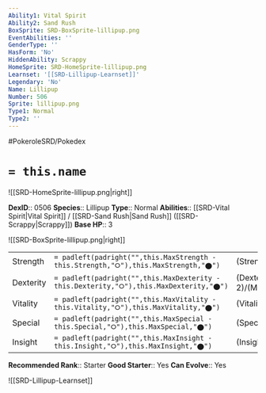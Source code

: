```yaml
---
Ability1: Vital Spirit
Ability2: Sand Rush
BoxSprite: SRD-BoxSprite-lillipup.png
EventAbilities: ''
GenderType: ''
HasForm: 'No'
HiddenAbility: Scrappy
HomeSprite: SRD-HomeSprite-lillipup.png
Learnset: '[[SRD-Lillipup-Learnset]]'
Legendary: 'No'
Name: Lillipup
Number: 506
Sprite: lillipup.png
Type1: Normal
Type2: ''
---
```


#PokeroleSRD/Pokedex

# `= this.name`

![[SRD-HomeSprite-lillipup.png|right]]

**DexID**:: 0506
**Species**:: Lillipup
**Type**:: Normal
**Abilities**:: [[SRD-Vital Spirit|Vital Spirit]] / [[SRD-Sand Rush|Sand Rush]] ([[SRD-Scrappy|Scrappy]])
**Base HP**:: 3

![[SRD-BoxSprite-lillipup.png|right]]

|           |                                                                                        |                                          |
| --------- | -------------------------------------------------------------------------------------- | ---------------------------------------- |
| Strength  | `= padleft(padright("",this.MaxStrength - this.Strength,"⭘"),this.MaxStrength,"⬤")`    | (Strength::2)/(MaxStrength::4)   |
| Dexterity | `= padleft(padright("",this.MaxDexterity - this.Dexterity,"⭘"),this.MaxDexterity,"⬤")` | (Dexterity:: 2)/(MaxDexterity::4) |
| Vitality  | `= padleft(padright("",this.MaxVitality - this.Vitality,"⭘"),this.MaxVitality,"⬤")`    | (Vitality::2)/(MaxVitality::4)   |
| Special   | `= padleft(padright("",this.MaxSpecial - this.Special,"⭘"),this.MaxSpecial,"⬤")`       | (Special::1)/(MaxSpecial::3)     |
| Insight   | `= padleft(padright("",this.MaxInsight - this.Insight,"⭘"),this.MaxInsight,"⬤")`       | (Insight::2)/(MaxInsight::4)     |

**Recommended Rank**:: Starter
**Good Starter**:: Yes
**Can Evolve**:: Yes

![[SRD-Lillipup-Learnset]]